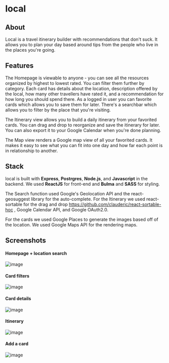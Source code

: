 # local

## About
Local is a travel itinerary builder with recommendations that don't suck. It allows you to plan your day based around tips from the people who live in the places you're going.

## Features
The Homepage is viewable to anyone - you can see all the resources organized by highest to lowest rated. You can filter them further by category. Each card has details about the location, description offered by the local, how many other travellers have rated it, and a recommendation for how long you should spend there. As a logged in user you can favorite cards which allows you to save them for later. There's a searchbar which allows you to filter by the place that you're visiting.

The Itinerary view allows you to build a daily itinerary from your favorited cards. You can drag and drop to reorganize and save the itinerary for later. You can also export it to your Google Calendar when you're done planning.

The Map view renders a Google map view of all your favorited cards. It makes it easy to see what you can fit into one day and how far each point is in relationship to another.

## Stack
local is built with **Express**, **Postrgres**, **Node.js**, and **Javascript** in the backend. We used **ReactJS** for front-end and **Bulma** and **SASS** for styling.

The Search function used Google's Geolocation API and the react-geosuggest library for the auto-complete.
For the Itinerary we used react-sortable for the drag and drop https://github.com/clauderic/react-sortable-hoc , Google Calendar API, and Google OAuth2.0.

For the cards we used Google Places to generate the images based off of the location.
We used Google Maps API for the rendering maps.

## Screenshots

#### Homepage + location search

![image](https://github.com/drhaliburton/local/blob/master/assets/homepage.png?raw=true)

#### Card filters

![image](https://github.com/drhaliburton/local/blob/master/assets/filters.png?raw=true)

#### Card details

![image](https://github.com/drhaliburton/local/blob/master/assets/carddetails.png?raw=true)

#### Itinerary

![image](https://github.com/drhaliburton/local/blob/master/assets/itinerary.png?raw=true)

#### Add a card

![image](https://github.com/drhaliburton/local/blob/master/assets/addcard.png?raw=true)



